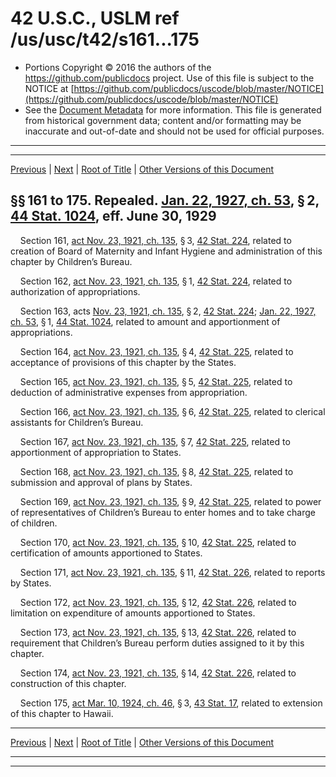 ---
---

# 42 U.S.C., USLM ref /us/usc/t42/s161...175

* Portions Copyright © 2016 the authors of the https://github.com/publicdocs project.
  Use of this file is subject to the NOTICE at [https://github.com/publicdocs/uscode/blob/master/NOTICE](https://github.com/publicdocs/uscode/blob/master/NOTICE)
* See the [Document Metadata](././../../../..//README.md) for more information.
  This file is generated from historical government data; content and/or formatting may be inaccurate and out-of-date and should not be used for official purposes.

----------
----------

[Previous](./../../../..//us/usc/t42/ch5/m__us_usc_t42_ch5.md) | [Next](./../../../..//us/usc/t42/ch6/m__us_usc_t42_ch6.md) | [Root of Title](./../../../../) | [Other Versions of this Document](https://publicdocs.github.io/go/links?ns=uslm&ref=%2Fus%2Fusc%2Ft42%2Fs161...175)

## §§ 161 to 175. Repealed. [Jan. 22, 1927, ch. 53][/us/act/1927-01-22/ch53], § 2, [44 Stat. 1024][/us/stat/44/1024], eff. June 30, 1929

    Section 161, [act Nov. 23, 1921, ch. 135][/us/act/1921-11-23/ch135], § 3, [42 Stat. 224][/us/stat/42/224], related to creation of Board of Maternity and Infant Hygiene and administration of this chapter by Children’s Bureau.

    Section 162, [act Nov. 23, 1921, ch. 135][/us/act/1921-11-23/ch135], § 1, [42 Stat. 224][/us/stat/42/224], related to authorization of appropriations.

    Section 163, acts [Nov. 23, 1921, ch. 135][/us/act/1921-11-23/ch135], § 2, [42 Stat. 224][/us/stat/42/224]; [Jan. 22, 1927, ch. 53][/us/act/1927-01-22/ch53], § 1, [44 Stat. 1024][/us/stat/44/1024], related to amount and apportionment of appropriations.

    Section 164, [act Nov. 23, 1921, ch. 135][/us/act/1921-11-23/ch135], § 4, [42 Stat. 225][/us/stat/42/225], related to acceptance of provisions of this chapter by the States.

    Section 165, [act Nov. 23, 1921, ch. 135][/us/act/1921-11-23/ch135], § 5, [42 Stat. 225][/us/stat/42/225], related to deduction of administrative expenses from appropriation.

    Section 166, [act Nov. 23, 1921, ch. 135][/us/act/1921-11-23/ch135], § 6, [42 Stat. 225][/us/stat/42/225], related to clerical assistants for Children’s Bureau.

    Section 167, [act Nov. 23, 1921, ch. 135][/us/act/1921-11-23/ch135], § 7, [42 Stat. 225][/us/stat/42/225], related to apportionment of appropriation to States.

    Section 168, [act Nov. 23, 1921, ch. 135][/us/act/1921-11-23/ch135], § 8, [42 Stat. 225][/us/stat/42/225], related to submission and approval of plans by States.

    Section 169, [act Nov. 23, 1921, ch. 135][/us/act/1921-11-23/ch135], § 9, [42 Stat. 225][/us/stat/42/225], related to power of representatives of Children’s Bureau to enter homes and to take charge of children.

    Section 170, [act Nov. 23, 1921, ch. 135][/us/act/1921-11-23/ch135], § 10, [42 Stat. 225][/us/stat/42/225], related to certification of amounts apportioned to States.

    Section 171, [act Nov. 23, 1921, ch. 135][/us/act/1921-11-23/ch135], § 11, [42 Stat. 226][/us/stat/42/226], related to reports by States.

    Section 172, [act Nov. 23, 1921, ch. 135][/us/act/1921-11-23/ch135], § 12, [42 Stat. 226][/us/stat/42/226], related to limitation on expenditure of amounts apportioned to States.

    Section 173, [act Nov. 23, 1921, ch. 135][/us/act/1921-11-23/ch135], § 13, [42 Stat. 226][/us/stat/42/226], related to requirement that Children’s Bureau perform duties assigned to it by this chapter.

    Section 174, [act Nov. 23, 1921, ch. 135][/us/act/1921-11-23/ch135], § 14, [42 Stat. 226][/us/stat/42/226], related to construction of this chapter.

    Section 175, [act Mar. 10, 1924, ch. 46][/us/act/1924-03-10/ch46], § 3, [43 Stat. 17][/us/stat/43/17], related to extension of this chapter to Hawaii.

----------

[Previous](./../../../..//us/usc/t42/ch5/m__us_usc_t42_ch5.md) | [Next](./../../../..//us/usc/t42/ch6/m__us_usc_t42_ch6.md) | [Root of Title](./../../../../) | [Other Versions of this Document](https://publicdocs.github.io/go/links?ns=uslm&ref=%2Fus%2Fusc%2Ft42%2Fs161...175)

----------
----------

[/us/act/1927-01-22/ch53]: https://publicdocs.github.io/go/links?ns=uslm&ref=%2Fus%2Fact%2F1927-01-22%2Fch53
[/us/stat/44/1024]: https://publicdocs.github.io/go/links?ns=uslm&ref=%2Fus%2Fstat%2F44%2F1024
[/us/act/1921-11-23/ch135]: https://publicdocs.github.io/go/links?ns=uslm&ref=%2Fus%2Fact%2F1921-11-23%2Fch135
[/us/stat/42/224]: https://publicdocs.github.io/go/links?ns=uslm&ref=%2Fus%2Fstat%2F42%2F224
[/us/act/1921-11-23/ch135]: https://publicdocs.github.io/go/links?ns=uslm&ref=%2Fus%2Fact%2F1921-11-23%2Fch135
[/us/stat/42/224]: https://publicdocs.github.io/go/links?ns=uslm&ref=%2Fus%2Fstat%2F42%2F224
[/us/act/1921-11-23/ch135]: https://publicdocs.github.io/go/links?ns=uslm&ref=%2Fus%2Fact%2F1921-11-23%2Fch135
[/us/stat/42/224]: https://publicdocs.github.io/go/links?ns=uslm&ref=%2Fus%2Fstat%2F42%2F224
[/us/act/1927-01-22/ch53]: https://publicdocs.github.io/go/links?ns=uslm&ref=%2Fus%2Fact%2F1927-01-22%2Fch53
[/us/stat/44/1024]: https://publicdocs.github.io/go/links?ns=uslm&ref=%2Fus%2Fstat%2F44%2F1024
[/us/act/1921-11-23/ch135]: https://publicdocs.github.io/go/links?ns=uslm&ref=%2Fus%2Fact%2F1921-11-23%2Fch135
[/us/stat/42/225]: https://publicdocs.github.io/go/links?ns=uslm&ref=%2Fus%2Fstat%2F42%2F225
[/us/act/1921-11-23/ch135]: https://publicdocs.github.io/go/links?ns=uslm&ref=%2Fus%2Fact%2F1921-11-23%2Fch135
[/us/stat/42/225]: https://publicdocs.github.io/go/links?ns=uslm&ref=%2Fus%2Fstat%2F42%2F225
[/us/act/1921-11-23/ch135]: https://publicdocs.github.io/go/links?ns=uslm&ref=%2Fus%2Fact%2F1921-11-23%2Fch135
[/us/stat/42/225]: https://publicdocs.github.io/go/links?ns=uslm&ref=%2Fus%2Fstat%2F42%2F225
[/us/act/1921-11-23/ch135]: https://publicdocs.github.io/go/links?ns=uslm&ref=%2Fus%2Fact%2F1921-11-23%2Fch135
[/us/stat/42/225]: https://publicdocs.github.io/go/links?ns=uslm&ref=%2Fus%2Fstat%2F42%2F225
[/us/act/1921-11-23/ch135]: https://publicdocs.github.io/go/links?ns=uslm&ref=%2Fus%2Fact%2F1921-11-23%2Fch135
[/us/stat/42/225]: https://publicdocs.github.io/go/links?ns=uslm&ref=%2Fus%2Fstat%2F42%2F225
[/us/act/1921-11-23/ch135]: https://publicdocs.github.io/go/links?ns=uslm&ref=%2Fus%2Fact%2F1921-11-23%2Fch135
[/us/stat/42/225]: https://publicdocs.github.io/go/links?ns=uslm&ref=%2Fus%2Fstat%2F42%2F225
[/us/act/1921-11-23/ch135]: https://publicdocs.github.io/go/links?ns=uslm&ref=%2Fus%2Fact%2F1921-11-23%2Fch135
[/us/stat/42/225]: https://publicdocs.github.io/go/links?ns=uslm&ref=%2Fus%2Fstat%2F42%2F225
[/us/act/1921-11-23/ch135]: https://publicdocs.github.io/go/links?ns=uslm&ref=%2Fus%2Fact%2F1921-11-23%2Fch135
[/us/stat/42/226]: https://publicdocs.github.io/go/links?ns=uslm&ref=%2Fus%2Fstat%2F42%2F226
[/us/act/1921-11-23/ch135]: https://publicdocs.github.io/go/links?ns=uslm&ref=%2Fus%2Fact%2F1921-11-23%2Fch135
[/us/stat/42/226]: https://publicdocs.github.io/go/links?ns=uslm&ref=%2Fus%2Fstat%2F42%2F226
[/us/act/1921-11-23/ch135]: https://publicdocs.github.io/go/links?ns=uslm&ref=%2Fus%2Fact%2F1921-11-23%2Fch135
[/us/stat/42/226]: https://publicdocs.github.io/go/links?ns=uslm&ref=%2Fus%2Fstat%2F42%2F226
[/us/act/1921-11-23/ch135]: https://publicdocs.github.io/go/links?ns=uslm&ref=%2Fus%2Fact%2F1921-11-23%2Fch135
[/us/stat/42/226]: https://publicdocs.github.io/go/links?ns=uslm&ref=%2Fus%2Fstat%2F42%2F226
[/us/act/1924-03-10/ch46]: https://publicdocs.github.io/go/links?ns=uslm&ref=%2Fus%2Fact%2F1924-03-10%2Fch46
[/us/stat/43/17]: https://publicdocs.github.io/go/links?ns=uslm&ref=%2Fus%2Fstat%2F43%2F17


